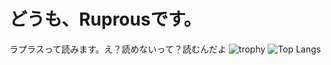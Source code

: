 # どうも、Ruprousです。
ラプラスって読みます。え？読めないって？読むんだよ
![trophy](https://github-profile-trophy.vercel.app/?username=Ruprous&theme=darkhub)
![Top Langs](https://github-readme-stats.vercel.app/api/top-langs/?username=Ruprous&theme=radical)

